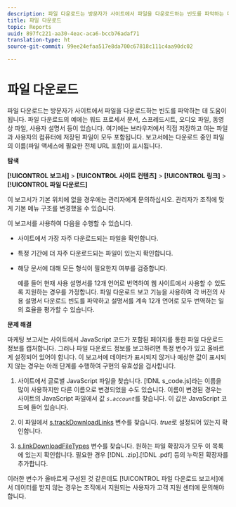 ```yaml
---
description: 파일 다운로드는 방문자가 사이트에서 파일을 다운로드하는 빈도를 파악하는 데 도움이 됩니다. 파일 다운로드의 예에는 워드 프로세서 문서, 스프레드시트, 오디오 파일, 동영상 파일, 사용자 설명서 등이 있습니다. 여기에는 브라우저에서 직접 저장하고 여는 파일과 사용자의 컴퓨터에 저장된 파일이 모두 포함됩니다. 보고서에는 다운로드 중인 파일의 이름(파일 액세스에 필요한 전체 URL 포함)이 표시됩니다.
title: 파일 다운로드
topic: Reports
uuid: 897fc221-aa30-4eac-aca6-bccb76adaf71
translation-type: ht
source-git-commit: 99ee24efaa517e8da700c67818c111c4aa90dc02

---
```



# 파일 다운로드

파일 다운로드는 방문자가 사이트에서 파일을 다운로드하는 빈도를 파악하는 데 도움이 됩니다. 파일 다운로드의 예에는 워드 프로세서 문서, 스프레드시트, 오디오 파일, 동영상 파일, 사용자 설명서 등이 있습니다. 여기에는 브라우저에서 직접 저장하고 여는 파일과 사용자의 컴퓨터에 저장된 파일이 모두 포함됩니다. 보고서에는 다운로드 중인 파일의 이름(파일 액세스에 필요한 전체 URL 포함)이 표시됩니다.

**탐색**

**[!UICONTROL 보고서]** > **[!UICONTROL 사이트 컨텐츠]** > **[!UICONTROL 링크]** > **[!UICONTROL 파일 다운로드]**

이 보고서가 기본 위치에 없을 경우에는 관리자에게 문의하십시오. 관리자가 조직에 맞게 기본 메뉴 구조를 변경했을 수 있습니다.

이 보고서를 사용하여 다음을 수행할 수 있습니다.

* 사이트에서 가장 자주 다운로드되는 파일을 확인합니다.
* 특정 기간에 더 자주 다운로드되는 파일이 있는지 확인합니다.
* 해당 문서에 대해 모든 형식이 필요한지 여부를 검증합니다.

   예를 들어 현재 사용 설명서를 12개 언어로 번역하여 웹 사이트에서 사용할 수 있도록 지원하는 경우를 가정합니다. 파일 다운로드 보고 기능을 사용하여 각 버전의 사용 설명서 다운로드 빈도를 파악하고 설명서를 계속 12개 언어로 모두 번역하는 일의 효율을 평가할 수 있습니다.

**문제 해결**

마케팅 보고서는 사이트에서 JavaScript 코드가 포함된 페이지를 통한 파일 다운로드 정보를 캡처합니다. 그러나 파일 다운로드 정보를 보고하려면 특정 변수가 있고 올바르게 설정되어 있어야 합니다. 이 보고서에 데이터가 표시되지 않거나 예상한 값이 표시되지 않는 경우는 아래 단계를 수행하여 구현의 유효성을 검사합니다.

1. 사이트에서 글로벌 JavaScript 파일을 찾습니다. [!DNL s_code.js]라는 이름을 많이 사용하지만 다른 이름으로 변경되었을 수도 있습니다. 이름이 변경된 경우는 사이트의 JavaScript 파일에서 값 *`s.account`*&#x200B;를 찾습니다. 이 값은 JavaScript 코드에 들어 있습니다.

1. 이 파일에서 [s.trackDownloadLinks](https://marketing.adobe.com/resources/help/en_US/sc/implement/c_trackdownllinks.html) 변수를 찾습니다. *true*&#x200B;로 설정되어 있는지 확인합니다.

1. [s.linkDownloadFileTypes](https://marketing.adobe.com/resources/help/ko_KR/sc/implement/c_linkdownfiletypes.html) 변수를 찾습니다. 원하는 파일 확장자가 모두 이 목록에 있는지 확인합니다. 필요한 경우 [!DNL .zip].[!DNL .pdf] 등의 누락된 확장자를 추가합니다.

이러한 변수가 올바르게 구성된 것 같은데도 [!UICONTROL 파일 다운로드 보고서]에서 데이터를 받지 않는 경우는 조직에서 지원되는 사용자가 고객 지원 센터에 문의해야 합니다.

